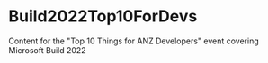 # Build2022Top10ForDevs
Content for the "Top 10 Things for ANZ Developers" event covering Microsoft Build 2022
